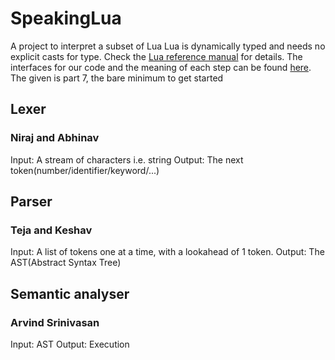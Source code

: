 # SpeakingLua
A project to interpret a subset of Lua
Lua is dynamically typed and needs no explicit casts for type. Check the <a href="https://www.lua.org/manual/">Lua reference manual</a> for details.
The interfaces for our code and the meaning of each step can be found <a href="https://ruslanspivak.com/lsbasi-part7/">here</a>. The given is part 7, the bare minimum to get started

## Lexer
### Niraj and Abhinav
Input: A stream of characters i.e. string
Output: The next token(number/identifier/keyword/...)

## Parser
### Teja and Keshav
Input: A list of tokens one at a time, with a lookahead of 1 token.
Output: The AST(Abstract Syntax Tree)

## Semantic analyser
### Arvind Srinivasan
Input: AST
Output: Execution
